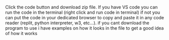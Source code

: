 Click the code button and download zip file. If you have VS code you can run the code in the terminal (right click and run code in terminal) if not you can put the code in your dedicated browser to copy and paste it in any code reader (replit, python interpreter, w3, etc...). if you cant download the program to use i have examples on how it looks in the file to get a good idea of how it works
